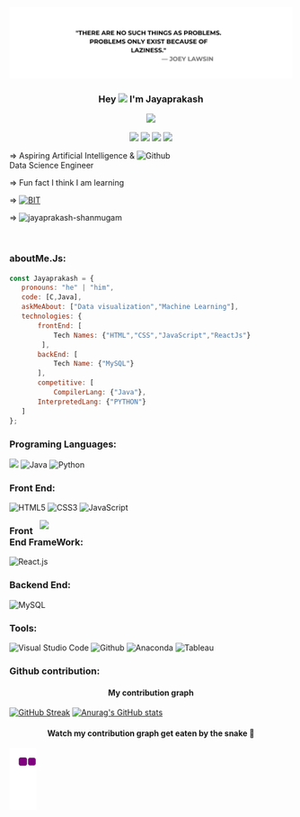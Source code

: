 [![MasterHead](https://github.com/jayaprakash-shanmugam/jayaprakash-shanmugam/blob/main/joey%20lawsin.png)](jayaprakash-shanmugam.github.io)
### <p align="center">Hey <img src="https://media.giphy.com/media/hvRJCLFzcasrR4ia7z/giphy.gif" width="25"> I'm Jayaprakash</p>

<p align="center"> 
  <a href="https://github.com/vikashPR"><img src="https://readme-typing-svg.demolab.com?font=&color=%23F7008F&lines=Aspiring Data Science Enthusiast+;+         while ( ! ( succeed = try () ) ) "></a>

</p>
 <p align="center">
  <a href="#"> <img src="assets/2.gif"><a/>
  <a href="#"><img src="assets/8.gif"><a/>
  <a href="#"><img src="assets/0.gif"><a/>
  <a href="#"><img src="assets/6.gif"><a/>
</p>
	  
<img width="55%" align="right" alt="Github" src="https://raw.githubusercontent.com/onimur/.github/master/.resources/git-header.svg" />

=> Aspiring Artificial Intelligence & Data Science Engineer 
    
=> Fun fact I think I am learning

=> <a href="https://www.srmist.edu.in">![ BIT ](https://img.shields.io/badge/Student-%40BIT-blue)</a>

=><a align="left"> <img src="https://komarev.com/ghpvc/?username=jayaprakash-shanmugam&label=Profile%20views&color=0e75b6&style=flat" alt="jayaprakash-shanmugam" /> </a>

<br>

### aboutMe.Js:

```javascript
const Jayaprakash = {
   pronouns: "he" | "him",
   code: [C,Java],
   askMeAbout: ["Data visualization","Machine Learning"],
   technologies: {
       frontEnd: [
           Tech Names: {"HTML","CSS","JavaScript","ReactJs"}
        ],
       backEnd: [
           Tech Name: {"MySQL"}
       ],
       competitive: [
           CompilerLang: {"Java"},
	   InterpretedLang: {"PYTHON"}
   ]
};
```

### Programing Languages:

![](https://img.shields.io/badge/c-%2300599C.svg?style=for-the-badge&logo=c&logoColor=white) ![Java](https://img.shields.io/badge/java-%23ED8B00.svg?style=for-the-badge&logo=java&logoColor=white) ![Python](https://img.shields.io/badge/Python-FFD43B?style=for-the-badge&logo=python&logoColor=blue)

<!-- <p align="right" width="50%"> <a href="#"><img width="450" src="https://c.tenor.com/DBqjevyA2o4AAAAd/bongo-cat-codes.gif"  /></a></p>-->

### Front End:

![HTML5](https://img.shields.io/badge/html5-%23E34F26.svg?style=for-the-badge&logo=html5&logoColor=white) ![CSS3](https://img.shields.io/badge/css3-%231572B6.svg?style=for-the-badge&logo=css3&logoColor=white)  ![JavaScript](https://img.shields.io/badge/javascript-%23323330.svg?style=for-the-badge&logo=javascript&logoColor=%23F7DF1E)
<!-- 	  ![MUI](https://img.shields.io/badge/MUI-%230081CB.svg?style=for-the-badge&logo=mui&logoColor=white) -->

<!-- ![Bootstrap](https://img.shields.io/badge/bootstrap-%23563D7C.svg?style=for-the-badge&logo=bootstrap&logoColor=white) -->

<!--  GIf -->

<a href="#"><img width="450" align="right" src="https://c.tenor.com/DBqjevyA2o4AAAAd/bongo-cat-codes.gif"  /></a>

### Front End FrameWork:

![React.js](https://img.shields.io/badge/React-20232A?style=for-the-badge&logo=react&logoColor=61DAFB)

<!-- ![NuxtJS](https://img.shields.io/badge/Nuxt-black?style=for-the-badge&logo=nuxt.js&logoColor=white) -->

### Backend End:
    
![MySQL](https://img.shields.io/badge/mysql-%2300f.svg?logo=mysql&logoColor=white)


### Tools:

![Visual Studio Code](https://img.shields.io/badge/Visual%20Studio%20Code-0078d7.svg?style=for-the-badge&logo=visual-studio-code&logoColor=white) ![Github](https://img.shields.io/badge/GitHub-100000?style=for-the-badge&logo=github&logoColor=white) ![Anaconda](https://img.shields.io/badge/Anaconda-%2344A833.svg?style=plastic&logo=anaconda&logoColor=white) ![Tableau](https://img.shields.io/badge/Tableau-E97627?style=for-the-badge&logo=Tableau&logoColor=white)


### Github contribution:

<h4 align="center">My contribution graph</h4>
	  
[![GitHub Streak](https://streak-stats.demolab.com?user=jayaprakash-shanmugam&theme=vue&hide_border=true)](https://git.io/streak-stats)
[![Anurag's GitHub stats](https://github-readme-stats.vercel.app/api?username=jayaprakash-shanmugam)](https://github.com/jayaprakash-shanmugam/github-readme-stats)
	  
<h4 align="center">Watch my contribution graph get eaten by the snake 🐍</h4>

![snake gif](https://github.com/jayaprakash-shanmugam/jayaprakash-shanmugam/blob/output/github-contribution-grid-snake.gif)
    

